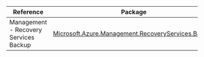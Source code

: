 | Reference | Package | Source |
|---|---|---|
|Management - Recovery Services Backup|[Microsoft.Azure.Management.RecoveryServices.Backup](https://www.nuget.org/packages/Microsoft.Azure.Management.RecoveryServices.Backup)|[Github](https://github.com/Azure/azure-sdk-for-net)|
